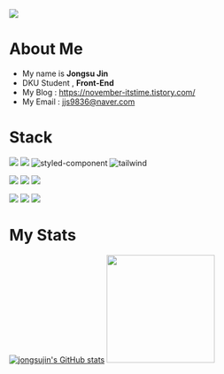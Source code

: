 <img src="https://capsule-render.vercel.app/api?type=waving&color=87CEFA&height=150&section=header" />

# About Me
 - My name is <b>Jongsu Jin</b>
 - DKU Student , <b>Front-End</b>
 - My Blog : https://november-itstime.tistory.com/
 - My Email : jjs9836@naver.com
# Stack
  <img src="https://img.shields.io/badge/html5-E34F26?style=for-the-badge&logo=html5&logoColor=white"> <img src="https://img.shields.io/badge/css-1572B6?style=for-the-badge&logo=css3&logoColor=white"> <img src="https://img.shields.io/badge/styled%20components-DB7093?style=for-the-badge&logo=styled-components&logoColor=white" alt="styled-component" /> <img src="https://img.shields.io/badge/Tailwind%20CSS-06B6D4?style=for-the-badge&logo=Tailwind%20CSS&logoColor=white" alt="tailwind" /> 
  
  <img src="https://img.shields.io/badge/javascript-F7DF1E?style=for-the-badge&logo=javascript&logoColor=black">  <img src="https://img.shields.io/badge/typescript-3178C6?style=for-the-badge&logo=typescript&logoColor=white"> <img src="https://img.shields.io/badge/Python-3776AB?style=for-the-badge&logo=Python&logoColor=white">
  
   <img src="https://img.shields.io/badge/react-61DAFB?style=for-the-badge&logo=react&logoColor=black"> <img src="https://img.shields.io/badge/nextjs-000000?style=for-the-badge&logo=next.js&logoColor=white"> <img src="https://img.shields.io/badge/firebase-FFCA28?style=for-the-badge&logo=firebase&logoColor=white">

# My Stats
[![jongsujin's GitHub stats](https://github-readme-stats.vercel.app/api?username=jongsujin)](https://github.com/jongsujin/github-readme-stats)
<a href="https://github.com/imysh578"><img  style="height:195px" src="https://github-readme-stats.vercel.app/api/top-langs/?username=imysh578&layout=compact&theme=nord" /></a> 
